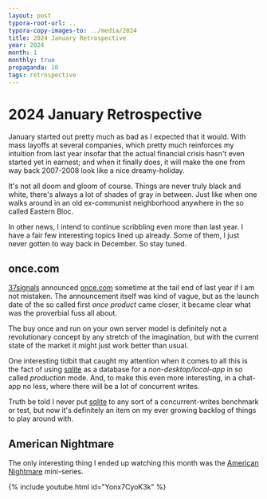 ```yaml
---
layout: post
typora-root-url: ..
typora-copy-images-to: ../media/2024
title: 2024 January Retrospective
year: 2024
month: 1
monthly: true
propaganda: 10
tags: retrospective
---
```

2024 January Retrospective
==========================
January started out pretty much as bad as I expected that it would. With mass layoffs at several companies, which pretty much reinforces my intuition from last year insofar that the actual financial crisis hasn't even started yet in earnest; and when it finally does, it will make the one from way back 2007-2008 look like a nice dreamy-holiday.

It's not all doom and gloom of course. Things are never truly black and white, there's always a lot of shades of gray in between. Just like when one walks around in an old ex-communist neighborhood anywhere in the so called Eastern Bloc.

In other news, I intend to continue scribbling even more than last year. I have a fair few interesting topics lined up already. Some of them, I just never gotten to way back in December.  So stay tuned.

## once.com

[37signals][37signals] announced [once.com][oncecom] sometime at the tail end of last year if I am not mistaken. The announcement itself was kind of vague, but as the launch date of the so called first *once product* came closer, it became clear what was the proverbial fuss all about.

The buy once and run on your own server model is definitely not a revolutionary concept by any stretch of the imagination, but with the current state of the market it might just work better than usual.

One interesting tidbit that caught my attention when it comes to all this is the fact of using [sqlite][sqlite] as a database for a *non-desktop/local-app* in so called *production* mode. And, to make this even more interesting, in a chat-app no less, where there will be a lot of concurrent writes.

Truth be told I never put [sqlite][sqlite] to any sort of a concurrent-writes benchmark or test, but now it's definitely an item on my ever growing backlog of things to play around with.

## American Nightmare

The only interesting thing I ended up watching this month was the [American Nightmare][americannightmare] mini-series.

{% include youtube.html id="Yonx7CyoK3k" %}

[americannightmare]: https://en.wikipedia.org/wiki/American_Nightmare_(TV_series)
[oncecom]: https://once.com/
[37signals]: https://37signals.com/
[sqlite]: https://www.sqlite.org/
